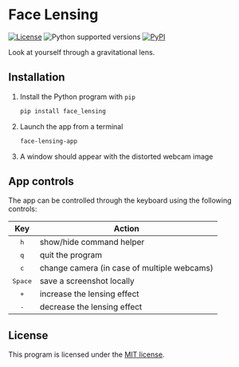 Face Lensing
============

[![License][license-badge]](LICENSE) ![Python supported versions][pyversion-badge] [![PyPI][pypi-badge]][pypi]

Look at yourself through a gravitational lens.

Installation
------------

1. Install the Python program with `pip`
    ```sh
    pip install face_lensing
    ```
2. Launch the app from a terminal
    ```sh
    face-lensing-app
    ```
3. A window should appear with the distorted webcam image


App controls
------------

The app can be controlled through the keyboard using the following controls:

|       Key        | Action                                      |
| :--------------: | ------------------------------------------- |
|   <kbd>h</kbd>   | show/hide command helper                    |
|   <kbd>q</kbd>   | quit the program                            |
|   <kbd>c</kbd>   | change camera (in case of multiple webcams) |
| <kbd>Space</kbd> | save a screenshot locally                   |
|   <kbd>+</kbd>   | increase the lensing effect                 |
|   <kbd>-</kbd>   | decrease the lensing effect                 |


License
-------

This program is licensed under the [MIT license](LICENSE).

[license-badge]: https://img.shields.io/github/license/aboucaud/face_lensing?color=blue
[pyversion-badge]: https://img.shields.io/pypi/pyversions/face_lensing?color=yellow&logo=pypi
[pypi-badge]: https://badge.fury.io/py/face_lensing.svg
[pypi]: https://pypi.org/project/face_lensing/
